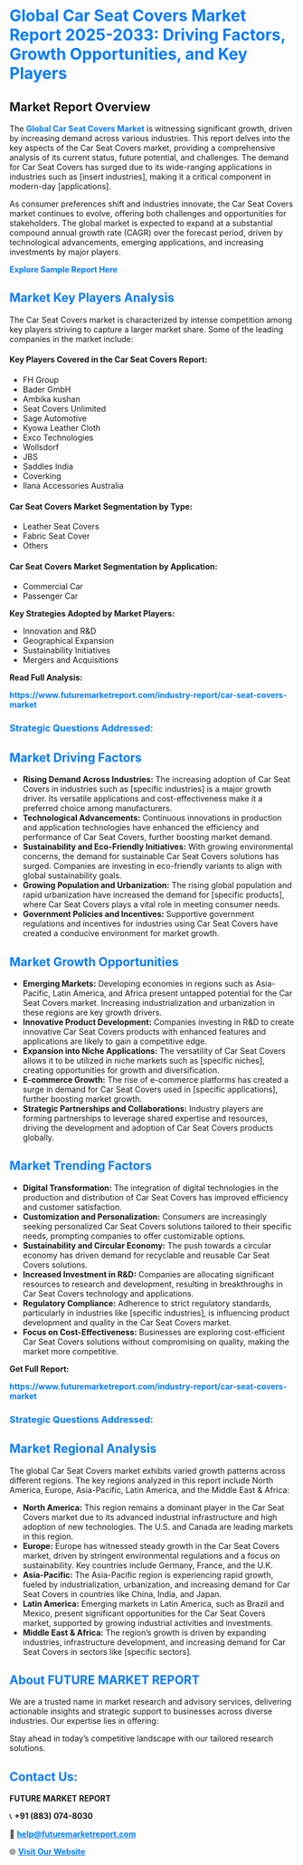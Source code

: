 <h1 style="color: #007BFF;">Global Car Seat Covers Market Report 2025-2033: Driving Factors, Growth Opportunities, and Key Players</h1>

<section id="overview">
<h2>Market Report Overview</h2>
<p>The <a href="https://www.futuremarketreport.com/industry-report/car-seat-covers-market" style="color: #007BFF; text-decoration: none;"><strong>Global Car Seat Covers Market</strong></a> is witnessing significant growth, driven by increasing demand across various industries. This report delves into the key aspects of the Car Seat Covers market, providing a comprehensive analysis of its current status, future potential, and challenges. The demand for Car Seat Covers has surged due to its wide-ranging applications in industries such as [insert industries], making it a critical component in modern-day [applications].</p>
<p>As consumer preferences shift and industries innovate, the Car Seat Covers market continues to evolve, offering both challenges and opportunities for stakeholders. The global market is expected to expand at a substantial compound annual growth rate (CAGR) over the forecast period, driven by technological advancements, emerging applications, and increasing investments by major players.</p>
</section>

<section id="overview">
<p><a href="https://www.futuremarketreport.com/request-sample/reportId=88685" style="color: #007BFF; text-decoration: none;"><strong>Explore Sample Report Here</strong></a></p>
</section>

<section id="key-players">
<h2 style="color: #007BFF;">Market Key Players Analysis</h2>
<p>The Car Seat Covers market is characterized by intense competition among key players striving to capture a larger market share. Some of the leading companies in the market include:</p>
<h4>Key Players Covered in the Car Seat Covers Report:</h4>
<ul><li>FH Group</li><li>Bader GmbH</li><li>Ambika kushan</li><li>Seat Covers Unlimited</li><li>Sage Automotive</li><li>Kyowa Leather Cloth</li><li>Exco Technologies</li><li>Wollsdorf</li><li>JBS</li><li>Saddles India</li><li>Coverking</li><li>Ilana Accessories Australia</li></ul>
<h4>Car Seat Covers Market Segmentation by Type:</h4>
<ul><li>Leather Seat Covers</li><li>Fabric Seat Cover</li><li>Others</li></ul>

<h4>Car Seat Covers Market Segmentation by Application:</h4>
<ul><li>Commercial Car</li><li>Passenger Car</li></ul>
<p><strong>Key Strategies Adopted by Market Players:</strong></p>
<ul>
<li>Innovation and R&D</li>
<li>Geographical Expansion</li>
<li>Sustainability Initiatives</li>
<li>Mergers and Acquisitions</li>
</ul>
</section>

<section>
<p><strong>Read Full Analysis: </strong></p><a href="https://www.futuremarketreport.com/industry-report/car-seat-covers-market" style="color: #007BFF; text-decoration: none;"><strong>https://www.futuremarketreport.com/industry-report/car-seat-covers-market</strong></a>
<h3 style="color: #007BFF;">Strategic Questions Addressed:</h3>
</section>

<section id="driving-factors">
<h2 style="color: #007BFF;">Market Driving Factors</h2>
<ul>
<li><strong>Rising Demand Across Industries:</strong> The increasing adoption of Car Seat Covers in industries such as [specific industries] is a major growth driver. Its versatile applications and cost-effectiveness make it a preferred choice among manufacturers.</li>
<li><strong>Technological Advancements:</strong> Continuous innovations in production and application technologies have enhanced the efficiency and performance of Car Seat Covers, further boosting market demand.</li>
<li><strong>Sustainability and Eco-Friendly Initiatives:</strong> With growing environmental concerns, the demand for sustainable Car Seat Covers solutions has surged. Companies are investing in eco-friendly variants to align with global sustainability goals.</li>
<li><strong>Growing Population and Urbanization:</strong> The rising global population and rapid urbanization have increased the demand for [specific products], where Car Seat Covers plays a vital role in meeting consumer needs.</li>
<li><strong>Government Policies and Incentives:</strong> Supportive government regulations and incentives for industries using Car Seat Covers have created a conducive environment for market growth.</li>
</ul>
</section>

<section id="growth-opportunities">
<h2 style="color: #007BFF;">Market Growth Opportunities</h2>
<ul>
<li><strong>Emerging Markets:</strong> Developing economies in regions such as Asia-Pacific, Latin America, and Africa present untapped potential for the Car Seat Covers market. Increasing industrialization and urbanization in these regions are key growth drivers.</li>
<li><strong>Innovative Product Development:</strong> Companies investing in R&D to create innovative Car Seat Covers products with enhanced features and applications are likely to gain a competitive edge.</li>
<li><strong>Expansion into Niche Applications:</strong> The versatility of Car Seat Covers allows it to be utilized in niche markets such as [specific niches], creating opportunities for growth and diversification.</li>
<li><strong>E-commerce Growth:</strong> The rise of e-commerce platforms has created a surge in demand for Car Seat Covers used in [specific applications], further boosting market growth.</li>
<li><strong>Strategic Partnerships and Collaborations:</strong> Industry players are forming partnerships to leverage shared expertise and resources, driving the development and adoption of Car Seat Covers products globally.</li>
</ul>
</section>

<section id="trending-factors">
<h2 style="color: #007BFF;">Market Trending Factors</h2>
<ul>
<li><strong>Digital Transformation:</strong> The integration of digital technologies in the production and distribution of Car Seat Covers has improved efficiency and customer satisfaction.</li>
<li><strong>Customization and Personalization:</strong> Consumers are increasingly seeking personalized Car Seat Covers solutions tailored to their specific needs, prompting companies to offer customizable options.</li>
<li><strong>Sustainability and Circular Economy:</strong> The push towards a circular economy has driven demand for recyclable and reusable Car Seat Covers solutions.</li>
<li><strong>Increased Investment in R&D:</strong> Companies are allocating significant resources to research and development, resulting in breakthroughs in Car Seat Covers technology and applications.</li>
<li><strong>Regulatory Compliance:</strong> Adherence to strict regulatory standards, particularly in industries like [specific industries], is influencing product development and quality in the Car Seat Covers market.</li>
<li><strong>Focus on Cost-Effectiveness:</strong> Businesses are exploring cost-efficient Car Seat Covers solutions without compromising on quality, making the market more competitive.</li>
</ul>
</section>

<section>
<p><strong>Get Full Report: </strong></p><a href="https://www.futuremarketreport.com/industry-report/car-seat-covers-market" style="color: #007BFF; text-decoration: none;"><strong>https://www.futuremarketreport.com/industry-report/car-seat-covers-market</strong></a>
<h3 style="color: #007BFF;">Strategic Questions Addressed:</h3>
</section>


<section id="regional-analysis">
<h2 style="color: #007BFF;">Market Regional Analysis</h2>
<p>The global Car Seat Covers market exhibits varied growth patterns across different regions. The key regions analyzed in this report include North America, Europe, Asia-Pacific, Latin America, and the Middle East & Africa:</p>
<ul>
<li><strong>North America:</strong> This region remains a dominant player in the Car Seat Covers market due to its advanced industrial infrastructure and high adoption of new technologies. The U.S. and Canada are leading markets in this region.</li>
<li><strong>Europe:</strong> Europe has witnessed steady growth in the Car Seat Covers market, driven by stringent environmental regulations and a focus on sustainability. Key countries include Germany, France, and the U.K.</li>
<li><strong>Asia-Pacific:</strong> The Asia-Pacific region is experiencing rapid growth, fueled by industrialization, urbanization, and increasing demand for Car Seat Covers in countries like China, India, and Japan.</li>
<li><strong>Latin America:</strong> Emerging markets in Latin America, such as Brazil and Mexico, present significant opportunities for the Car Seat Covers market, supported by growing industrial activities and investments.</li>
<li><strong>Middle East & Africa:</strong> The region’s growth is driven by expanding industries, infrastructure development, and increasing demand for Car Seat Covers in sectors like [specific sectors].</li>
</ul>
</section>

<footer>
<h2 style="color: #007BFF;">About FUTURE MARKET REPORT</h2>
<p>We are a trusted name in market research and advisory services, delivering actionable insights and strategic support to businesses across diverse industries. Our expertise lies in offering:</p>

<p>Stay ahead in today’s competitive landscape with our tailored research solutions.</p>

<h2 style="color: #007BFF;">Contact Us:</h2>
<p><strong>FUTURE MARKET REPORT</strong></p>
<p>📞 <strong>+91 (883) 074-8030</strong></p>
<p>📧 <strong><a href="mailto:help@futuremarketreport.com" style="color: #007BFF;">help@futuremarketreport.com</a></strong></p>
<p>🌐 <strong><a href="https://www.futuremarketreport.com/" style="color: #007BFF;">Visit Our Website</a></strong></p>
</footer>